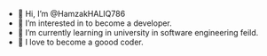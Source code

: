 - 👋 Hi, I’m @HamzakHALIQ786
- 👀 I’m interested in to become a developer.
- 🌱 I’m currently learning in university in software engineering feild.
- 💞️ I love to become a goood coder.


<!---
HamzakHALIQ786/HamzakHALIQ786 is a ✨ special ✨ repository because its `README.md` (this file) appears on your GitHub profile.
You can click the Preview link to take a look at your changes.
--->
